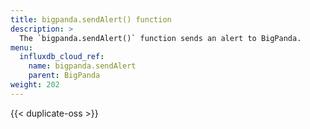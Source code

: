 ```yaml
---
title: bigpanda.sendAlert() function
description: >
  The `bigpanda.sendAlert()` function sends an alert to BigPanda.
menu:
  influxdb_cloud_ref:
    name: bigpanda.sendAlert
    parent: BigPanda
weight: 202
---
```


{{< duplicate-oss >}}
